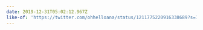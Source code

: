 ```yaml
---
date: 2019-12-31T05:02:12.967Z
like-of: 'https://twitter.com/ohhelloana/status/1211775220916338689?s=19'
---
```


